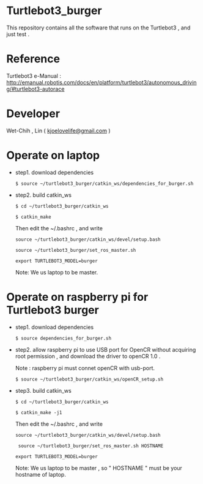 # Turtlebot3_burger

This repository contains all the software that runs on the Turtlebot3 , and just test .

# Reference

Turtlebot3 e-Manual  :  http://emanual.robotis.com/docs/en/platform/turtlebot3/autonomous_driving/#turtlebot3-autorace

# Developer

Wet-Chih , Lin ( kjoelovelife@gmail.com )

# Operate on laptop

* step1. download dependencies

  `$ source ~/turtlebot3_burger/catkin_ws/dependencies_for_burger.sh`

* step2. build catkin_ws
  
  `$ cd ~/turtlebot3_burger/catkin_ws`

  `$ catkin_make`
  
  Then edit the ~/.bashrc , and write
  
  ` source ~/turtlebot3_burger/catkin_ws/devel/setup.bash `

  ` source ~/turtlebot3_burger/set_ros_master.sh `
  
  ` export TURTLEBOT3_MODEL=burger `
  
  Note: We us laptop to be master.

# Operate on raspberry pi for Turtlebot3 burger

* step1. download dependencies

  `$ source dependencies_for_burger.sh`

* step2. allow raspberry pi to use USB port for OpenCR without acquiring root permission , and download the driver to openCR 1.0 .
  
  Note : raspberry pi must connet openCR with usb-port. 
  
  `$ source ~/turtlebot3_burger/catkin_ws/openCR_setup.sh`

* step3. build catkin_ws
  
  `$ cd ~/turtlebot3_burger/catkin_ws`

  `$ catkin_make -j1`
  
  Then edit the ~/.bashrc , and write
  
  ` source ~/turtlebot3_burger/catkin_ws/devel/setup.bash `

  ` source ~/turtlebot3_burger/set_ros_master.sh HOSTNAME`
  
  ` export TURTLEBOT3_MODEL=burger `
  
  Note: We us laptop to be master , so " HOSTNAME " must be your hostname of laptop.
